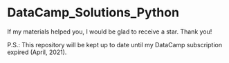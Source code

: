 # DataCamp_Solutions_Python
If my materials helped you, I would be glad to receive a star. Thank you!

P.S.: This repository will be kept up to date until my DataCamp subscription expired (April, 2021). 


